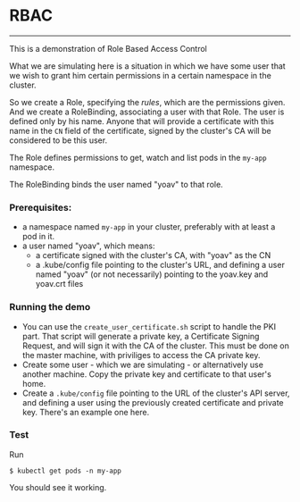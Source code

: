 
# RBAC
---
This is a demonstration of Role Based Access Control

What we are simulating here is a situation in which we have some user
that we wish to grant him certain permissions in a certain namespace in the cluster.

So we create a Role, specifying the _rules_, which are the permissions given.
And we create a RoleBinding, associating a user with that Role.
The user is defined only by his name. Anyone that will provide a certificate with 
this name in the `CN` field of the certificate, signed by the cluster's CA will be
considered to be this user. 


The Role defines permissions to get, watch and list pods in the
`my-app` namespace.

The RoleBinding binds the user named "yoav" to that role.

### Prerequisites:
- a namespace named `my-app` in your cluster, preferably with at least a pod in it.
- a user named "yoav", which means:
  - a certificate signed with the cluster's CA, with "yoav" as the CN
  - a .kube/config file pointing to the cluster's URL, and defining a user 
    named "yoav" (or not necessarily) pointing to the yoav.key and yoav.crt files
 
### Running the demo
- You can use the `create_user_certificate.sh` script to handle the PKI part. 
That script will generate a private key, a Certificate Signing Request, and will sign it with the
CA of the cluster. This must be done on the master machine, with priviliges to access the CA private key.
- Create some user - which we are simulating - or alternatively use another machine. Copy the private key and certificate to that user's home.
- Create a `.kube/config` file pointing to the URL of the cluster's API server, and defining a user using the 
previously created certificate and private key. There's an example one here.

### Test
Run
```
$ kubectl get pods -n my-app
```

You should see it working.

